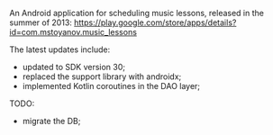 An Android application for scheduling music lessons, released in the summer of 2013: https://play.google.com/store/apps/details?id=com.mstoyanov.music_lessons

The latest updates include:
- updated to SDK version 30;
- replaced the support library with androidx;
- implemented Kotlin coroutines in the DAO layer;

TODO:
- migrate the DB;
